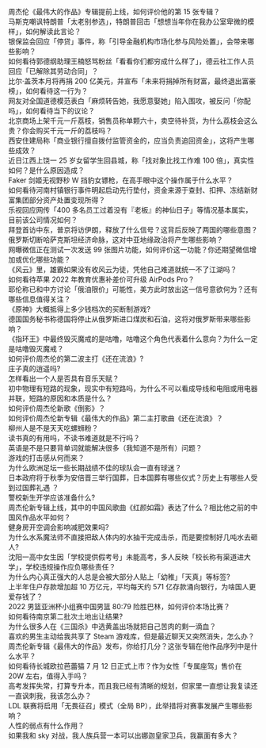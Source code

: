 周杰伦《最伟大的作品》专辑提前上线，如何评价他的第 15 张专辑？  
马斯克嘲讽特朗普「太老别参选」，特朗普回击「想想当年你在我办公室卑微的模样」，如何解读此言论？  
银保监会回应「停贷」事件，称「引导金融机构市场化参与风险处置」，会带来哪些影响？  
如何看待郭德纲助理王楠怒骂粉丝「看看你们都穷成什么样了」，德云社工作人员回应「已解除其劳动合同」？  
比尔·盖茨本月将再捐 200 亿美元，并宣布「未来将捐掉所有财富，最终退出富豪榜」，如何看待这一行为？  
网友对全国道德模范表白「麻烦转告她，我愿意娶她」陷入围攻，被反问「你配吗」，如何看待当下的议论？  
北京商场上架千元一斤荔枝，销售员称单颗六十，卖空待补货，为什么荔枝会这么贵？你会购买千元一斤的荔枝吗？  
西安住建局称「商业银行擅自拨付监管资金的，应当负责追回资金」，这将产生哪些成效？  
近日江西上饶一 25 岁女留学生回县城，称「找对象比找工作难 100 倍」，真实性如何？是什么原因造成？  
Faker 剑姬无视野秒 W 挡豹女镖枪，在高手眼中这个操作属于什么水平？  
如何看待河南村镇银行事件明起启动先行垫付，资金来源于查封、扣押、冻结新财富集团部分资产处置变现所得？  
乐视回应网传「400 多名员工过着没有『老板』的神仙日子」等情况基本属实，目前该公司情况如何？  
拜登首访中东，普京将访伊朗，释放了什么信号？这背后反映了两国的哪些意图？  
俄罗斯切断哈萨克斯坦经济命脉，这对中亚地缘政治将产生哪些影响？  
网曝微信正在测试一次发送 99 张图片功能，如何评价这一功能？你还期望微信增加或优化哪些功能？  
《风云》里，雄霸如果没有收风云为徒，凭他自己难道就统一不了江湖吗？  
如何看待苹果 2022 年教育优惠补差价可升级 AirPods Pro？  
耶伦称已和中方讨论「俄油限价」可能性，美方此时放出这一信号意欲何为？还有哪些信息值得关注？  
《原神》大概抵得上多少钱档次的买断制游戏?  
德国国务秘书称德国将停止从俄罗斯进口煤炭和石油，这将对俄罗斯带来哪些影响？  
《指环王》中最终毁灭魔戒的是咕噜，咕噜这个角色代表着什么意向？为什么一定是咕噜毁灭魔戒？  
如何评价周杰伦的第二波主打《还在流浪》?  
庄子真的逍遥吗?  
怎样看出一个人是否具有音乐天赋？  
初中物理有短路的现象，现实中有短路吗，为什么不可以看成导线和电阻或用电器并联，短路的原因和本质是什么？  
如何评价周杰伦新歌《倒影》？  
如何评价周杰伦新专辑《最伟大的作品》第二主打歌曲《还在流浪》？  
柳州人是不是天天吃螺蛳粉？  
读书真的有用吗，不读书难道就是不行吗？  
英语是不是只要背单词就能解决很多（我知道不是所有）问题？  
游戏的打击感从何而来？  
为什么欧洲足坛一些长期战绩不佳的球队会一直有球迷？  
日本政府将于秋季为安倍晋三举行国葬，日本国葬有哪些仪式？历史上有哪些人受到过国葬礼遇 ？  
警校新生开学应该准备什么?  
周杰伦新专辑上线，其中的中国风歌曲《红颜如霜》表达了什么？相比他之前的中国风作品水平如何？  
健身房开空调会影响减肥效果吗?  
为什么水系魔法师不直接把敌人体内的水抽干完成击杀，而是要控制好几吨水去砸人?  
沈阳一高中女生因「学校提供假考号」未能高考，多人反映「校长称有渠道进大学」，学校违规操作应负哪些责任？  
为什么内心真正强大的人总是会被大部分人贴上「幼稚」「天真」等标签?  
上半年住户存款增加超 10 万亿元，平均每天约 571 亿存款涌向银行，为啥国人更爱存钱了？  
2022 男篮亚洲杯小组赛中国男篮 80:79 险胜巴林，如何评价本场比赛？  
如何看待南京第二批次土地出让结果?  
为什么很多人在《三国杀》中选黄盖出场就把自己苦肉的剩一滴血？  
喜欢的男生主动给我共享了 Steam 游戏库，但是最近聊天又突然消失，怎么办？  
周杰伦新专辑《最伟大的作品》发布，你给打几分？这张专辑在他作品序列中是什么水平？  
如何看待长城欧拉芭蕾猫 7 月 12 日正式上市？作为女性「专属座驾」售价在 20W 左右，值得入手吗？  
高考发挥失常，打算专升本，而且我已经有清晰的规划，但家里一直想让我复读还一直讽刺我，我该怎么办？  
LDL 联赛将启用「无畏征召」模式（全局 BP），此举措将对赛事发展产生哪些影响？  
人性的弱点有什么作用？  
如果我和 sky 对战，我人族兵营一本可以出娜迦皇家卫兵，我赢面有多大？  

